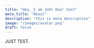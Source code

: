 ```yaml
---
title: "Hey, I am John Doe! test"
meta_title: "About"
description: "this is meta description"
image: "/images/avatar.png"
draft: false
---
```


JUST TEST.

